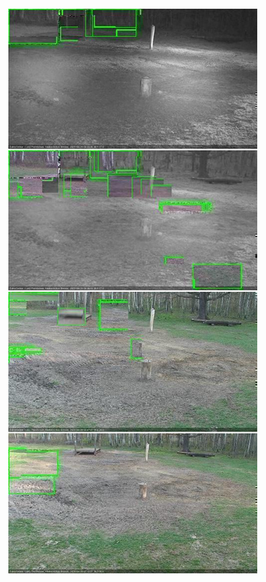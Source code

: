 ![20200428-040129-043131](in2/20200428/20200428-040129-043131_0_.jpg)
![20200428-043138-050140](in2/20200428/20200428-043138-050140_0_.jpg)
![20200428-063213-070218](in2/20200428/20200428-063213-070218_0_.jpg)
![20200428-070224-073228](in2/20200428/20200428-070224-073228_0_.jpg)

